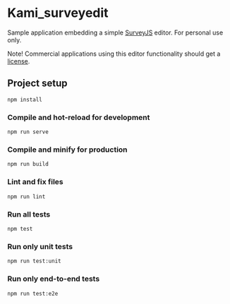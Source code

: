 # Kami_surveyedit

Sample application embedding a simple [SurveyJS](https://surveyjs.io/Overview/Library/) editor. For personal use only.

Note! Commercial applications using this editor functionality should get a [license](https://surveyjs.io/Home/Licenses).

## Project setup

```
npm install
```

### Compile and hot-reload for development

```
npm run serve
```

### Compile and minify for production

```
npm run build
```

### Lint and fix files

```
npm run lint
```

### Run all tests

```
npm test
```

### Run only unit tests

```
npm run test:unit
```

### Run only end-to-end tests

```
npm run test:e2e
```
